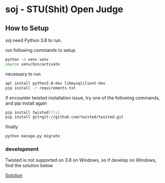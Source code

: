 # soj - STU(Shit) Open Judge

## How to Setup
soj need Python 3.8 to run.

run following commands to setup.
```bash
python -m venv venv
source venv/bin/activate
```
necessary to run 
```bash
apt install python3.8-dev libmysqlclient-dev
pip install -r requirements.txt
```
if encounter twisted installation issue, try one of the following commands, and pip install again
```bash
pip install twisted[tls]
pip install git+git://github.com/twisted/twisted.git
```
finally
```bash
python manage.py migrate
```
### development
Twisted is not supported on 3.8 on Windows, so if develop on Windows, find the solution below

[Solution](https://stackoverflow.com/questions/58908293/i-keep-getting-notimplementederror-error-when-starting-django-server)

